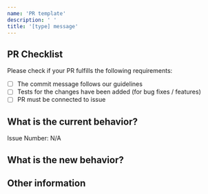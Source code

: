 ```yaml
---
name: 'PR template'
description: ' ' 
title: '[type] message'
---
```

## PR Checklist
Please check if your PR fulfills the following requirements:

- [ ] The commit message follows our guidelines
- [ ] Tests for the changes have been added (for bug fixes / features)
- [ ] PR must be connected to issue

## What is the current behavior?
<!-- Please describe the current behavior that you are modifying, or link to a relevant issue. -->
Issue Number: N/A


## What is the new behavior?



## Other information